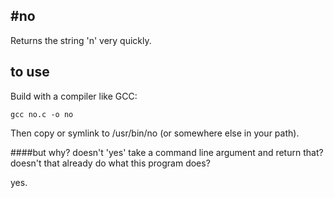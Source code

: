 #no
---

Returns the string 'n' very quickly.


## to use

Build with a compiler like GCC:

	gcc no.c -o no
	

Then copy or symlink to /usr/bin/no (or somewhere else in your path).


####but why? doesn't 'yes' take a command line argument and return that?  doesn't that already do what this program does?

yes.